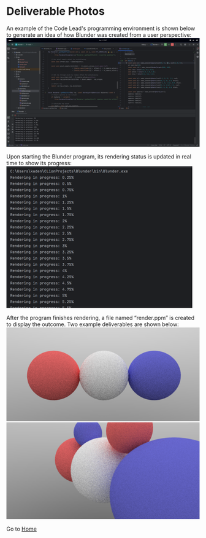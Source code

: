 # Deliverable Photos

An example of the Code Lead's programming environment is shown below to generate an idea of how Blunder was created from a user perspective:
![Programming Environment](https://github.com/gettingera/Blunder/blob/main/docs/pictures/working1.png)

Upon starting the Blunder program, its rendering status is updated in real time to show its progress:
![Rendering Status](https://github.com/gettingera/Blunder/blob/main/docs/pictures/week2%20rendering.png)

After the program finishes rendering, a file named “render.ppm” is created to display the outcome. Two example deliverables are shown below: 
![Three Spheres](https://github.com/gettingera/Blunder/blob/main/docs/pictures/week2%20deliverable.png)
![Five Spheres](https://github.com/gettingera/Blunder/blob/main/docs/pictures/3.png)

Go to [Home](https://github.com/gettingera/Blunder)
